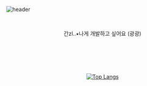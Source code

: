 ![header](https://capsule-render.vercel.app/api?type=venom&text=LeeChaeng!Github&height=180&fontColor=000&color=00ff73)



<br/>
<div align="center">
<p>간zl..⭑나게 개발하고 싶어요 (광광)</p>
<!-- <h3>📍 C o n t a c t 📍</h3>
<a href="https://chaeyoung2.tistory.com/" target="_blank"><img src="https://img.shields.io/badge/blog-fd384a?style=flat-square&logo=Blogger&logoColor=white"/></a>
<a href="mailto:cycy8527@gmail.com" target="_blank"><img src="https://img.shields.io/badge/mail-000?style=flat-square&logo=gmail&logoColor=white"/></a> -->

<!-- <h3>📚 T e c k 📚</h3>
<img src="https://img.shields.io/badge/html5-E34F26?style=for-the-badge&logo=html5&logoColor=white" >
<img src="https://img.shields.io/badge/css3-1572B6?style=for-the-badge&logo=css3&logoColor=white">
<img src="https://img.shields.io/badge/Next.js-000000?style=for-the-badge&logo=Next.js&logoColor=white">
<img src="https://img.shields.io/badge/javascript-F7DF1E?style=for-the-badge&logo=javascript&logoColor=black">
<img src="https://img.shields.io/badge/TypeScript-3178C6?style=for-the-badge&logo=TypeScript&logoColor=black">
<img src="https://img.shields.io/badge/styled-components-DB7093?style=for-the-badge&logo=styled-components&logoColor=white">

<img src="https://img.shields.io/badge/tailwindcss-06B6D4?style=for-the-badge&logo=tailwindcss&logoColor=black">
<img src="https://img.shields.io/badge/React-61DAFB?style=for-the-badge&logo=React&logoColor=white"> -->
<!-- <img src="https://img.shields.io/badge/Webpack-8DD6F9?style=for-the-badge&logo=Webpack&logoColor=white"> -->
<!-- <img src="https://img.shields.io/badge/Redux-764ABC?style=for-the-badge&logo=Redux&logoColor=white">
<img src="https://img.shields.io/badge/reactquery-FF4154?style=for-the-badge&logo=reactquery&logoColor=white"">
<img src="https://img.shields.io/badge/recoil-3578E5?style=for-the-badge&logo=recoil&logoColor=white""> -->
<br/>
<br/>
<!-- <h3>I n t e r e s t i n g..❤️ </h3>
<a href="https://fixed-rubidium-143.notion.site/a5ecc887af2d412589d290957ee8332d?pvs=4" target="_blank"><img src="https://img.shields.io/badge/figma(보러가기)-fd384a?style=flat-square&logo=Figma&logoColor=white"/></a> -->


</div>

<br/>
<br/>
<div align="center">

[![Top Langs](https://github-readme-stats.vercel.app/api/top-langs/?username=chae-young&layout=compact&theme=dark)](https://github.com/anuraghazra/github-readme-stats)

</div>



